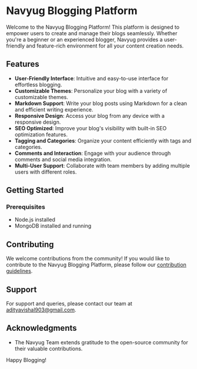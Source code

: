 # Navyug Blogging Platform

Welcome to the Navyug Blogging Platform! This platform is designed to empower users to create and manage their blogs seamlessly. Whether you're a beginner or an experienced blogger, Navyug provides a user-friendly and feature-rich environment for all your content creation needs.

## Features

- **User-Friendly Interface**: Intuitive and easy-to-use interface for effortless blogging.
- **Customizable Themes**: Personalize your blog with a variety of customizable themes.
- **Markdown Support**: Write your blog posts using Markdown for a clean and efficient writing experience.
- **Responsive Design**: Access your blog from any device with a responsive design.
- **SEO Optimized**: Improve your blog's visibility with built-in SEO optimization features.
- **Tagging and Categories**: Organize your content efficiently with tags and categories.
- **Comments and Interaction**: Engage with your audience through comments and social media integration.
- **Multi-User Support**: Collaborate with team members by adding multiple users with different roles.

## Getting Started

### Prerequisites

- Node.js installed
- MongoDB installed and running


## Contributing

We welcome contributions from the community! If you would like to contribute to the Navyug Blogging Platform, please follow our [contribution guidelines](CONTRIBUTING.md).


## Support

For support and queries, please contact our team at [adityavishal903@gmail.com](mailto:adityavishal903@gmail.com).

## Acknowledgments

- The Navyug Team extends gratitude to the open-source community for their valuable contributions.

Happy Blogging!
